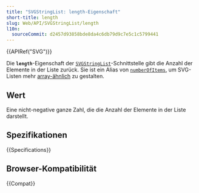 ```yaml
---
title: "SVGStringList: length-Eigenschaft"
short-title: length
slug: Web/API/SVGStringList/length
l10n:
  sourceCommit: d2457d93858bde8da4c6db79d9c7e5c1c5799441
---
```


{{APIRef("SVG")}}

Die **`length`**-Eigenschaft der [`SVGStringList`](/de/docs/Web/API/SVGStringList)-Schnittstelle gibt die Anzahl der Elemente in der Liste zurück. Sie ist ein Alias von [`numberOfItems`](/de/docs/Web/API/SVGStringList/numberOfItems), um SVG-Listen mehr [array-ähnlich](/de/docs/Web/JavaScript/Reference/Global_Objects/Array#array-like_objects) zu gestalten.

## Wert

Eine nicht-negative ganze Zahl, die die Anzahl der Elemente in der Liste darstellt.

## Spezifikationen

{{Specifications}}

## Browser-Kompatibilität

{{Compat}}
